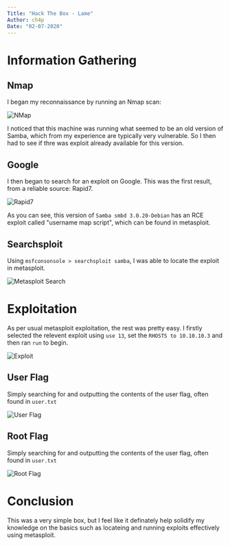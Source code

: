 ```yaml
---
Title: "Hack The Box - Lame"
Author: ch4p
Date: "02-07-2020"
---
```


# Information Gathering

## Nmap
I began my reconnaissance by running an Nmap scan:

![NMap](https://i.imgur.com/4sOxGDI.png)

I noticed that this machine was running what seemed to be an old version of Samba, which from my experience are typically very vulnerable. So I then had to see if thre was exploit already available for this version.

## Google

I then began to search for an exploit on Google. This was the first result, from a reliable source: Rapid7.

![Rapid7](https://i.imgur.com/8eJ3Ja8.png)

As you can see, this version of `Samba smbd 3.0.20-Debian` has an RCE exploit called "username map script", which can be found in metasploit.

## Searchsploit

Using `msfconsonsole > searchsploit samba`, I was able to locate the exploit in metasploit.

![Metasploit Search](https://i.imgur.com/Oxx7YRH.png)


# Exploitation

As per usual metasploit exploitation, the rest was pretty easy. I firstly selected the relevent exploit using `use 13`, set the `RHOSTS to 10.10.10.3` and then ran `run` to begin.

![Exploit](https://i.imgur.com/adzcLfK.png)


## User Flag

Simply searching for and outputting the contents of the user flag, often found in `user.txt`

![User Flag](https://i.imgur.com/7QItBrN.png)



## Root Flag

Simply searching for and outputting the contents of the user flag, often found in `user.txt`

![Root Flag](https://i.imgur.com/GmeoHTW.png)


# Conclusion
This was a very simple box, but I feel like it definately help solidify my knowledge on the basics such as locateing and running exploits effectively using metasploit.
